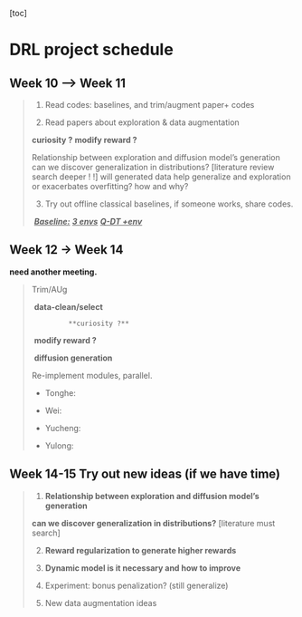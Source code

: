 [toc]



# DRL project schedule



## Week 10 –> Week 11

> 1. Read codes: baselines, and trim/augment paper+ codes
>
> 2. Read papers about exploration & data augmentation
>
>   **curiosity ?**    **modify reward ?** 
>
> Relationship between exploration and diffusion model’s generation can we discover generalization in distributions?    $\text{[literature review search deeper ! !]}$  will generated data help generalize and exploration or exacerbates overfitting? how and why? 
>
> 3. Try out offline classical baselines, if someone works, share codes. 	
>
> ​	*<u>**Baseline:**</u>*   *<u>**3 envs**</u>*     *<u>**Q-DT +env**</u>*

## Week 12 -> Week 14

**need another meeting.**

> Trim/AUg
>
> ​		 **data-clean/select**
>
>   	       **curiosity ?** 
>
> ​		 **modify reward ?**
>
> ​		 **diffusion generation**
>
> Re-implement modules, parallel. 
>
> * Tonghe:
>
> * Wei:
> * Yucheng:
> * Yulong:

## Week 14-15  Try out new ideas (if we have time)

> 1. **Relationship between exploration and diffusion model’s generation** 
>
> **can we discover generalization in distributions?**    $\text{[literature must search]}$  
>
> 2. **Reward regularization to generate higher rewards**
>
> 3. **Dynamic model is it necessary and how to improve** 
>
> 4. Experiment: bonus penalization? (still generalize)
> 5. New data augmentation ideas

